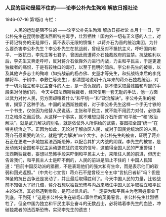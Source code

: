 ### 人民的运动是阻不住的——论李公朴先生殉难  解放日报社论

1946-07-16
第1版()
专栏：

　　人民的运动是阻不住的
    ——论李公朴先生殉难
    解放日报社论
    本月十一日，李公朴先生在昆明惨遭法西斯特务毒手，壮烈牺牲！国内外一切有正义感的人士，对于蒋记特务的无耻罪行，莫不表示无限的愤慨！
    以蒋介石为首的统治集团，为什么要杀害李公朴先生？李公朴先生在抗战前，曾经反对不抵抗主义，呼吁国内和平、一致抗日，李先生等七君子，曾因此而遭蒋介石独裁政府的监禁。抗战胜利以后，李先生又奔走呼吁，反对蒋介石依靠外力进行内战，力主和平民主，于是更遭独裁者的痛恨，于是有较牲口的毒打，以至于昆明的暗杀。李公朴先生的被害，以及其他许多志士的殉难（如抗战前的杨杏佛、史量才等先生，和抗战结束后的李兆麟将军、于树中、李敷仁等先生），都清楚地说明十九年来的蒋介石独裁统治，对于一切为独立和平民主奋斗的人士，是一贯仇视的，是不惜采取最残酷和卑鄙的手段来对付他们的。
    今天中国法西斯独裁者，经常使用一套无耻的手法，他一方面以武力对付人民，另方面却嚷着什么“和平统一”和“政治解决”。李公朴先生的被害，揭穿了这种手法。中国的法西斯独裁者，对于李公朴先生这样一个手无寸铁的一个书生，仅仅因为他替人民说话，主张和平民主，就不能不用武力对付，必欲毒打之暗杀之而后快。从这样一个事实，就不难想见蒋介石所谓“和平统一”和“政治解决”，就是武力解决的别名，就是依仗外人所供给的武装，妄图把全国“统一”在特务统治之下。正因为如此，无论对于解放区人民，或对于国民党统治区的人民，蒋介石最重要的法宝，就是“武力解决”四个大字。李公朴先生的被害，证明了蒋介石正在更进一步地加紧法西斯恐怖，以配合其扩大内战的阴谋。李先生的被害，是反动派对全国和平民主运动更疯狂的进攻的信号，这值得全国人民的严重警惕！
    法西斯独裁者，妄想以恐怖手段来吓倒和平民主人士，来阻住人民的前进，但历史告诉我们，和平民主人士是吓不倒的，人民的前进是阻止不住的！中国人民知道：“目前中国反动派的猖獗，不是表现他们的强大和有生命，而是表示他们的软弱和回光返照。”（中共七七宣言）蒋介石不是曾经三令五申“言抗日者斩”吗？但是神圣的抗日战争还是发动了，并且最后取得胜利了。今天中国人民的力量，比较战前不知强大了好几倍，蒋介石想以独裁恐怖与内战来堵住中国人民争取独立和平民主的洪流，其必然遇到惨败，是可以信言的。
    “一定要为和平民主为老百姓事业干到底，干到死！”这是李公朴先生在较场口事件后的英勇誓言。李公朴先生壮烈牺牲了，但全中国为独立和平民主事业奋斗的无数战士，必将踏着李先生的血迹，冲破独裁者的法西斯恐怖，实现李先生的遗志！
